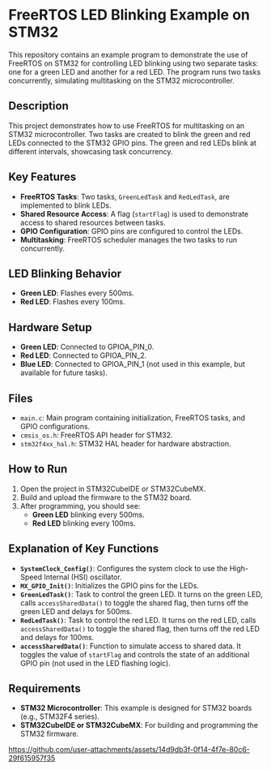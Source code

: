 # FreeRTOS LED Blinking Example on STM32

This repository contains an example program to demonstrate the use of FreeRTOS on STM32 for controlling LED blinking using two separate tasks: one for a green LED and another for a red LED. The program runs two tasks concurrently, simulating multitasking on the STM32 microcontroller.

## Description

This project demonstrates how to use FreeRTOS for multitasking on an STM32 microcontroller. Two tasks are created to blink the green and red LEDs connected to the STM32 GPIO pins. The green and red LEDs blink at different intervals, showcasing task concurrency.

## Key Features

- **FreeRTOS Tasks**: Two tasks, `GreenLedTask` and `RedLedTask`, are implemented to blink LEDs.
- **Shared Resource Access**: A flag (`startFlag`) is used to demonstrate access to shared resources between tasks.
- **GPIO Configuration**: GPIO pins are configured to control the LEDs.
- **Multitasking**: FreeRTOS scheduler manages the two tasks to run concurrently.

## LED Blinking Behavior

- **Green LED**: Flashes every 500ms.
- **Red LED**: Flashes every 100ms.

## Hardware Setup

- **Green LED**: Connected to GPIOA_PIN_0.
- **Red LED**: Connected to GPIOA_PIN_2.
- **Blue LED**: Connected to GPIOA_PIN_1 (not used in this example, but available for future tasks).

## Files

- `main.c`: Main program containing initialization, FreeRTOS tasks, and GPIO configurations.
- `cmsis_os.h`: FreeRTOS API header for STM32.
- `stm32f4xx_hal.h`: STM32 HAL header for hardware abstraction.

 ## How to Run

1. Open the project in STM32CubeIDE or STM32CubeMX.
2. Build and upload the firmware to the STM32 board.
3. After programming, you should see:
   - **Green LED** blinking every 500ms.
   - **Red LED** blinking every 100ms.

## Explanation of Key Functions

- **`SystemClock_Config()`**: Configures the system clock to use the High-Speed Internal (HSI) oscillator.
- **`MX_GPIO_Init()`**: Initializes the GPIO pins for the LEDs.
- **`GreenLedTask()`**: Task to control the green LED. It turns on the green LED, calls `accessSharedData()` to toggle the shared flag, then turns off the green LED and delays for 500ms.
- **`RedLedTask()`**: Task to control the red LED. It turns on the red LED, calls `accessSharedData()` to toggle the shared flag, then turns off the red LED and delays for 100ms.
- **`accessSharedData()`**: Function to simulate access to shared data. It toggles the value of `startFlag` and controls the state of an additional GPIO pin (not used in the LED flashing logic).

## Requirements

- **STM32 Microcontroller**: This example is designed for STM32 boards (e.g., STM32F4 series).
- **STM32CubeIDE or STM32CubeMX**: For building and programming the STM32 firmware.

https://github.com/user-attachments/assets/14d9db3f-0f14-4f7e-80c6-29f615957f35



